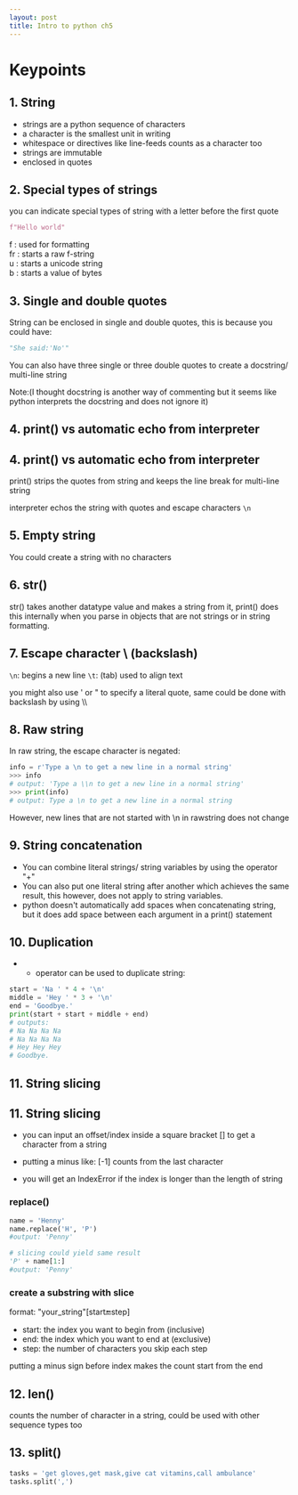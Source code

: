 ```yaml
---
layout: post
title: Intro to python ch5
---
```


# Keypoints
## 1. String

- strings are a python sequence of characters
- a character is the smallest unit in writing 
- whitespace or directives like line-feeds counts as a character too
- strings are immutable
- enclosed in quotes

## 2. Special types of strings

you can indicate special types of string with a letter before the first quote

```python
f"Hello world"
```
f : used for formatting  
fr : starts a raw f-string  
u : starts a unicode string  
b : starts a value of bytes

## 3. Single and double quotes

String can be enclosed in single and double quotes, this is because you could have:

```python
"She said:'No'"
```

You can also have three single or three double quotes to create a docstring/ multi-line string

Note:(I thought docstring is another way of commenting but it seems like python interprets the docstring and does not ignore it)

## 4. print() vs automatic echo from interpreter
## 4. print() vs automatic echo from interpreter

print() strips the quotes from string and keeps the line break for multi-line string

interpreter echos the string with quotes and escape characters ```\n```

## 5. Empty string

You could create a string with no characters 

## 6. str()

str() takes another datatype value and makes a string from it, print() does this internally when you parse in objects that are not strings or in string formatting.

## 7. Escape character \ (backslash)

```\n```: begins a new line
 ```\t```: (tab) used to align text

you might also use \' or \" to specify a literal quote, same could be done with backslash by using \\\


## 8. Raw string
In raw string, the escape character is negated:
```python
info = r'Type a \n to get a new line in a normal string'
>>> info
# output: 'Type a \\n to get a new line in a normal string'
>>> print(info)
# output: Type a \n to get a new line in a normal string
```
However, new lines that are not started with \n in rawstring does not change

## 9. String concatenation

- You can combine literal strings/ string variables by using the operator "+"
- You can also put one literal string after another which achieves the same result, this however, does not apply to string variables.
- python doesn't automatically add spaces when concatenating string, but it does add space between each argument in a print() statement 

## 10. Duplication

- * operator can be used to duplicate string:

```python
start = 'Na ' * 4 + '\n'
middle = 'Hey ' * 3 + '\n'
end = 'Goodbye.'
print(start + start + middle + end)
# outputs:     
# Na Na Na Na 
# Na Na Na Na 
# Hey Hey Hey 
# Goodbye.
```

## 11. String slicing
## 11. String slicing

- you can input an offset/index inside a square bracket [] to get a character from a string

- putting a minus like: [-1] counts from the last character

- you will get an IndexError if the index is longer than the length of string

### replace()
``` python
name = 'Henny'
name.replace('H', 'P')
#output: 'Penny'

# slicing could yield same result
'P' + name[1:]
#output: 'Penny'
```

### create a substring with slice
format: "your_string"[start:end:step]

- start: the index you want to begin from (inclusive)
- end: the index which you want to end at (exclusive)
- step: the number of characters you skip each step

putting a minus sign before index makes the count start from the end

## 12. len()

counts the number of character in a string, could be used with other sequence types too

## 13. split()

```python
tasks = 'get gloves,get mask,give cat vitamins,call ambulance'
tasks.split(',')

```
